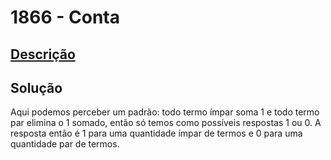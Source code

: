 # 1866 - Conta

## [Descrição](https://www.beecrowd.com.br/judge/pt/problems/view/1866)

## Solução

Aqui podemos perceber um padrão: todo termo ímpar soma $1$ e todo termo par elimina o $1$ somado, então só temos como possíveis respostas $1$ ou $0$. A resposta então é $1$ para uma quantidade ímpar de termos e $0$ para uma quantidade par de termos.